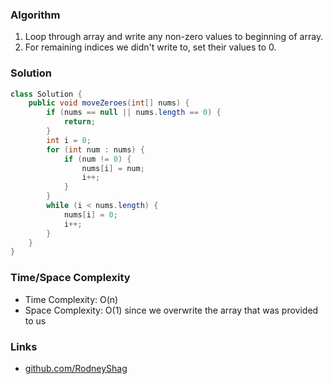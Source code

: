 ### Algorithm

1. Loop through array and write any non-zero values to beginning of array.
1. For remaining indices we didn't write to, set their values to 0.

### Solution

```java
class Solution {
    public void moveZeroes(int[] nums) {
        if (nums == null || nums.length == 0) {
            return;
        }
        int i = 0;
        for (int num : nums) {
            if (num != 0) {
                nums[i] = num;
                i++;
            }
        }
        while (i < nums.length) {
            nums[i] = 0;
            i++;
        }
    }
}
```

### Time/Space Complexity

-  Time Complexity: O(n)
- Space Complexity: O(1) since we overwrite the array that was provided to us

### Links

- [github.com/RodneyShag](https://github.com/RodneyShag)
